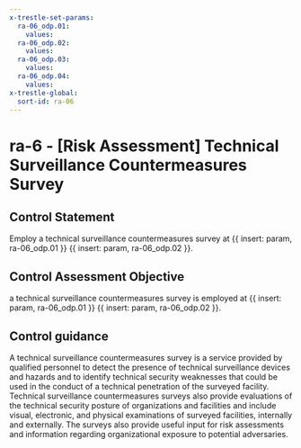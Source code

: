 ```yaml
---
x-trestle-set-params:
  ra-06_odp.01:
    values:
  ra-06_odp.02:
    values:
  ra-06_odp.03:
    values:
  ra-06_odp.04:
    values:
x-trestle-global:
  sort-id: ra-06
---
```


# ra-6 - \[Risk Assessment\] Technical Surveillance Countermeasures Survey

## Control Statement

Employ a technical surveillance countermeasures survey at {{ insert: param, ra-06_odp.01 }} {{ insert: param, ra-06_odp.02 }}.

## Control Assessment Objective

a technical surveillance countermeasures survey is employed at {{ insert: param, ra-06_odp.01 }} {{ insert: param, ra-06_odp.02 }}.

## Control guidance

A technical surveillance countermeasures survey is a service provided by qualified personnel to detect the presence of technical surveillance devices and hazards and to identify technical security weaknesses that could be used in the conduct of a technical penetration of the surveyed facility. Technical surveillance countermeasures surveys also provide evaluations of the technical security posture of organizations and facilities and include visual, electronic, and physical examinations of surveyed facilities, internally and externally. The surveys also provide useful input for risk assessments and information regarding organizational exposure to potential adversaries.
